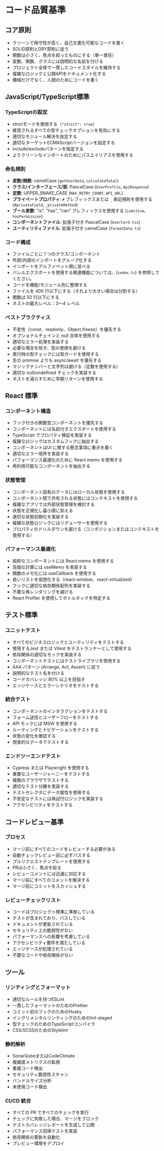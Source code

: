 # コード品質基準

## コア原則

- クリーンで保守性が高く、自己文書化可能なコードを書く
- SOLID原則とDRY原則に従う
- 関数は小さく、焦点を絞ったものにする（単一責任）
- 変数、関数、クラスには説明的な名前を付ける
- プロジェクト全体で一貫したコードスタイルを維持する
- 複雑なロジックと公開APIをドキュメント化する
- 機械だけでなく、人間のためにコードを書く

## JavaScript/TypeScript標準

### TypeScriptの設定

- strictモードを使用する（`"strict": true`）
- 推奨されるすべての型チェックオプションを有効にする
- 適切なモジュール解決を設定する
- 適切なターゲットECMAScriptバージョンを設定する
- include/excludeパターンを指定する
- よりクリーンなインポートのためにパスエイリアスを使用する

### 命名規則

- **変数/関数**: camelCase (`getUserData`, `calculateTotal`)
- **クラス/インターフェース/型**: PascalCase (`UserProfile`, `ApiResponse`)
- **定数**: UPPER_SNAKE_CASE (`MAX_RETRY_COUNT`, `API_URL`)
- **プライベートプロパティ**: `#` プレフィックスまたは `_` 表記規則を使用する (`#privateField`, `_privateMethod`)
- **ブール変数**: "is", "has", "can" プレフィックスを使用する (`isActive`, `hasPermission`)
- **コンポーネントファイル**: 拡張子付き PascalCase (`UserCard.tsx`)
- **ユーティリティファイル**: 拡張子付き camelCase (`formatDate.ts`)

### コード構成

- ファイルごとに 1 つのクラス/コンポーネント
- 外部/内部のインポートをグループ化する
- インポートをアルファベット順に並べる
- バレルエクスポートを使用する関連機能については、(`index.ts`) を参照してください。
- コードを機能/モジュール別に整理する
- ファイルを 400 行以下にする（それより大きい場合は分割する）
- 関数は 50 行以下にする
- ネストの最大レベル：3～4 レベル

### ベストプラクティス

- 不変性（const、readonly、Object.freeze）を優先する
- オプショナルチェインと null 合体を使用する
- 適切なエラー処理を実装する
- 必要な場合を除き、型の使用を避ける
- 実行時の型チェックには型ガードを使用する
- 生の promise よりも async/await を優先する
- マジックナンバーと文字列は避ける（定数を使用する）
- 適切な null/undefined チェックを実装する
- ネストを減らすために早期リターンを使用する

## React 標準

### コンポーネント構造

- フック付きの関数型コンポーネントを優先する
- コンポーネントには名前付きエクスポートを使用する
- TypeScript でプロパティ検証を実装する
- 複雑なロジックはカスタムフックに抽出する
- コンポーネントはUI に関する懸念事項に重点を置く
- 適切なエラー境界を実装する
- パフォーマンス最適化のために React.memo を使用する
- 再利用可能なコンポーネントを抽出する

### 状態管理

- コンポーネント固有のデータにはローカル状態を使用する
- コンポーネント間で共有される状態にはコンテキストを使用する
- 複雑なアプリでは外部状態管理を検討する
- 状態を正規化し最小限に抑える
- 適切な状態初期化を実装する
- 複雑な状態ロジックにはリデューサーを使用する
- プロパティのドリルダウンを避ける（コンポジションまたはコンテキストを使用する）

### パフォーマンス最適化

- 純粋なコンポーネントには React.memo を使用する
- 高価な計算には useMemo を実装する
- 関数のメモ化には useCallback を使用する
- 長いリストを仮想化する（react-window、react-virtualized）
- フックに適切な依存関係配列を実装する
- 不要な再レンダリングを避ける
- React Profiler を使用してボトルネックを特定する

## テスト標準

### ユニットテスト

- すべてのビジネスロジックとユーティリティをテストする
- 使用するJest または Vitest をテストランナーとして使用する
- 依存関係の適切なモックを実装する
- コンポーネントテストにはテストライブラリを使用する
- AAA パターン (Arrange, Act, Assert) に従う
- 説明的なテスト名を付ける
- コードカバレッジ 80% 以上を目指す
- エッジケースとエラーシナリオをテストする

### 統合テスト

- コンポーネントのインタラクションをテストする
- フォーム送信とユーザーフローをテストする
- API モックには MSW を使用する
- ルーティングとナビゲーションをテストする
- 状態の変化を確認する
- 現実的なデータでテストする

### エンドツーエンドテスト

- Cypress または Playwright を使用する
- 重要なユーザージャーニーをテストする
- 複数のブラウザでテストする
- 適切なテスト分離を実装する
- テストセレクタにデータ属性を使用する
- 不安定なテストには再試行ロジックを実装する
- アクセシビリティをテストする

## コードレビュー基準

### プロセス

- マージ前にすべてのコードをレビューする必要がある
- 自動チェックレビュー前に必ずパスする
- プルリクエストテンプレートを使用する
- PRは小さく、焦点を絞る
- レビューコメントには迅速に対応する
- マージ前にすべてのコメントを解決する
- マージ前にコミットをスカッシュする

### レビューチェックリスト

- コードはプロジェクト標準に準拠している
- テストが含まれており、パスしている
- ドキュメントが更新されている
- セキュリティ上の脆弱性がない
- パフォーマンスへの影響を考慮している
- アクセシビリティ要件を満たしている
- エッジケースが処理されている
- 不要なコードや依存関係がない

## ツール

### リンティングとフォーマット

- 適切なルールを持つESLint
- 一貫したフォーマットのためのPrettier
- コミット前のフックのためのHusky
- インクリメンタルリンティングのためのlint-staged
- 型チェックのためのTypeScriptコンパイラ
- CSS/SCSSのためのStylelint

### 静的解析

- SonarQubeまたはCodeClimate
- 複雑度メトリクスの監視
- 重複コード検出
- セキュリティ脆弱性スキャン
- バンドルサイズ分析
- 未使用コード検出

### CI/CD 統合

- すべての PR ですべてのチェックを実行
- チェックに失敗した場合、マージをブロック
- テストカバレッジレポートを生成して公開
- パフォーマンス回帰テストを実装
- 依存関係の更新を自動化
- プレビュー環境をデプロイ